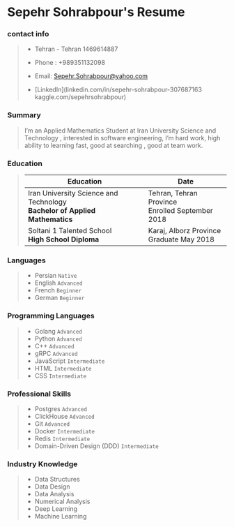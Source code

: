 # Sepehr Sohrabpour's Resume

### contact info

> * Tehran - Tehran 1469614887
>
> * Phone : +989351132098
>
> * Email: Sepehr.Sohrabpour@yahoo.com
>
> * [LinkedIn](linkedin.com/in/sepehr-sohrabpour-307687163 kaggle.com/sepehrsohrabpour)

### Summary

> I’m an Applied Mathematics Student at Iran University Science and Technology ,
> interested in software engineering, I’m hard work, high ability to learning fast, good at searching , good at team work.

### Education

> Education | Date
>  ----------- | -----------
> Iran University Science and Technology <br> <b> Bachelor of Applied Mathematics </b>|Tehran, Tehran Province <br> Enrolled September 2018
> Soltani 1 Talented School<br> <b>High School Diploma </b>| Karaj, Alborz Province <br>Graduate May 2018

### Languages

> * Persian `Native` <br>
> * English `Advanced` <br>
> * French `Beginner` <br>
> * German `Beginner` <br>

### Programming Languages

> * Golang `Advanced` <br>
> * Python `Advanced` <br>
> * C++ `Advanced` <br>
> * gRPC `Advanced` <br>
> * JavaScript `Intermediate` <br>
> * HTML `Intermediate` <br>
> * CSS `Intermediate` <br>

### Professional Skills

> * Postgres `Advanced` <br>
> * ClickHouse `Advanced` <br>
> * Git `Advanced` <br>
> * Docker `Intermediate` <br>
> * Redis `Intermediate` <br>
> * Domain-Driven Design (DDD) `Intermediate` <br>

### Industry Knowledge

> * Data Structures
> * Data Design
> * Data Analysis
> * Numerical Analysis
> * Deep Learning
> * Machine Learning
